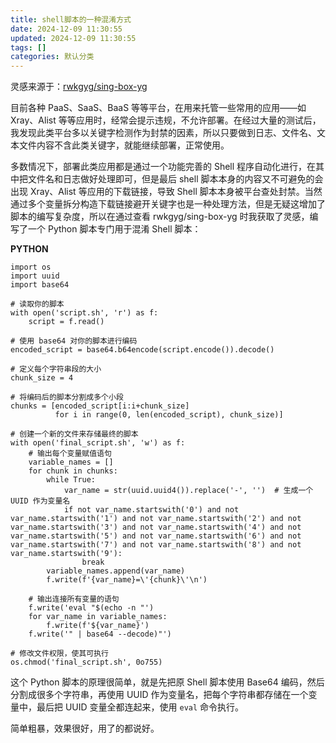 ```yaml
---
title: shell脚本的一种混淆方式
date: 2024-12-09 11:30:55
updated: 2024-12-09 11:30:55
tags: []
categories: 默认分类
---
```


灵感来源于：[rwkgyg/sing-box-yg](https://gitlab.com/rwkgyg/sing-box-yg)

目前各种 PaaS、SaaS、BaaS 等等平台，在用来托管一些常用的应用——如 Xray、Alist 等等应用时，经常会提示违规，不允许部署。在经过大量的测试后，我发现此类平台多以关键字检测作为封禁的因素，所以只要做到日志、文件名、文本文件内容不含此类关键字，就能继续部署，正常使用。

多数情况下，部署此类应用都是通过一个功能完善的 Shell 程序自动化进行，在其中把文件名和日志做好处理即可，但是最后 shell 脚本本身的内容又不可避免的会出现 Xray、Alist 等应用的下载链接，导致 Shell 脚本本身被平台查处封禁。当然通过多个变量拆分构造下载链接避开关键字也是一种处理方法，但是无疑这增加了脚本的编写复杂度，所以在通过查看 rwkgyg/sing-box-yg 时我获取了灵感，编写了一个 Python 脚本专门用于混淆 Shell 脚本：

**PYTHON**

```
import os
import uuid
import base64

# 读取你的脚本
with open('script.sh', 'r') as f:
    script = f.read()

# 使用 base64 对你的脚本进行编码
encoded_script = base64.b64encode(script.encode()).decode()

# 定义每个字符串段的大小
chunk_size = 4

# 将编码后的脚本分割成多个小段
chunks = [encoded_script[i:i+chunk_size]
          for i in range(0, len(encoded_script), chunk_size)]

# 创建一个新的文件来存储最终的脚本
with open('final_script.sh', 'w') as f:
    # 输出每个变量赋值语句
    variable_names = []
    for chunk in chunks:
        while True:
            var_name = str(uuid.uuid4()).replace('-', '')  # 生成一个 UUID 作为变量名
            if not var_name.startswith('0') and not var_name.startswith('1') and not var_name.startswith('2') and not var_name.startswith('3') and not var_name.startswith('4') and not var_name.startswith('5') and not var_name.startswith('6') and not var_name.startswith('7') and not var_name.startswith('8') and not var_name.startswith('9'):
                break
        variable_names.append(var_name)
        f.write(f'{var_name}=\'{chunk}\'\n')

    # 输出连接所有变量的语句
    f.write('eval "$(echo -n "')
    for var_name in variable_names:
        f.write(f'${var_name}')
    f.write('" | base64 --decode)"')

# 修改文件权限，使其可执行
os.chmod('final_script.sh', 0o755)
```

这个 Python 脚本的原理很简单，就是先把原 Shell 脚本使用 Base64 编码，然后分割成很多个字符串，再使用 UUID 作为变量名，把每个字符串都存储在一个变量中，最后把 UUID 变量全都连起来，使用 `eval` 命令执行。

简单粗暴，效果很好，用了的都说好。
